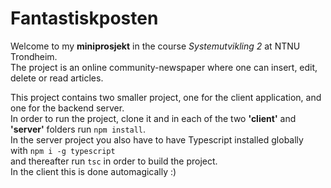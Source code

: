 # Fantastiskposten

Welcome to my **miniprosjekt** in the course *Systemutvikling 2* at NTNU Trondheim.<br/>
The project is an online community-newspaper where one can insert, edit, delete or read articles.<br/>

This project contains two smaller project, one for the client application, and one for the backend server.<br/>
In order to run the project, clone it and in each of the two **'client'** and **'server'** folders run `npm install`.<br/>
In the server project you also have to have Typescript installed globally</br>
with `npm i -g typescript`</br> 
and thereafter run `tsc` in order to build the project.<br/>
In the client this is done automagically :)